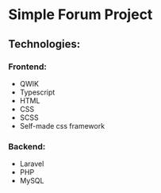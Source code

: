 <h1>Simple Forum Project</h1>

<h2>Technologies:</h2>
<h3>Frontend:</h3>
<ul>
    <li>QWIK</li>
    <li>Typescript</li>
    <li>HTML</li>
    <li>CSS</li>
    <li>SCSS</li>
    <li>Self-made css framework</li>
</ul>
<h3>Backend:</h3>
<ul>
    <li>Laravel</li>
    <li>PHP</li>
    <li>MySQL</li>
</ul>